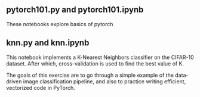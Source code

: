 ## pytorch101.py and pytorch101.ipynb
These notebooks explore basics of pytorch


## knn.py and knn.ipynb
This notebook implements a K-Nearest Neighbors classifier on the CIFAR-10 dataset.
After which, cross-validation is used to find the best value of K.

The goals of this exercise are to go through a simple example of the data-driven image classification pipeline,
and also to practice writing efficient, vectorized code in PyTorch.
